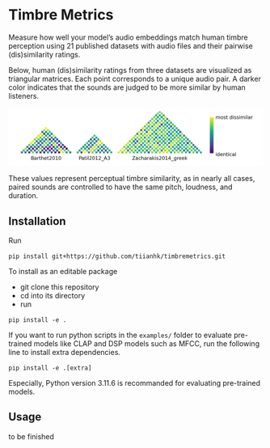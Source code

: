 # Timbre Metrics

Measure how well your model’s audio embeddings match human timbre perception using 21 published datasets with audio files and their pairwise (dis)similarity ratings.

Below, human (dis)similarity ratings from three datasets are visualized as triangular matrices. Each point corresponds to a unique audio pair. A darker color indicates that the sounds are judged to be more similar by human listeners.

![Dissimilarities between audio stimuli judged by humans](assets/true_dissim.png)

These values represent perceptual timbre similarity, as in nearly all cases, paired sounds are controlled to have the same pitch, loudness, and duration.

## Installation
Run
```
pip install git+https://github.com/tiianhk/timbremetrics.git
```
To install as an editable package
 - git clone this repository
 - cd into its directory
 - run
```
pip install -e .
```
If you want to run python scripts in the `examples/` folder to evaluate pre-trained models like CLAP and DSP models such as MFCC, run the following line to install extra dependencies.
```
pip install -e .[extra]
```
Especially, Python version 3.11.6 is recommanded for evaluating pre-trained models.

## Usage
to be finished
